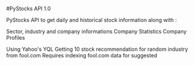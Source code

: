 #PyStocks API 1.0

PyStocks API to get daily and historical stock information along with :

Sector, industry and company informations
Company Statistics
Company Profiles

Using Yahoo's YQL
Getting 10 stock recommendation for random industry from fool.com
Requires indexing fool.com data for suggested
